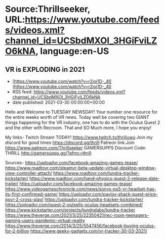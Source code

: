 # Source:Thrillseeker, URL:https://www.youtube.com/feeds/videos.xml?channel_id=UCSbdMXOI_3HGiFviLZO6kNA, language:en-US

## VR is EXPLODING in 2021
 - [https://www.youtube.com/watch?v=r2ioi1D-_4I](https://www.youtube.com/watch?v=r2ioi1D-_4I)
 - RSS feed: https://www.youtube.com/feeds/videos.xml?channel_id=UCSbdMXOI_3HGiFviLZO6kNA
 - date published: 2021-03-30 00:00:00+00:00

Hello and Welcome to TUESDAY NEWSDAY! Your number one resource for the entire weeks worth of VR news. Today well be covering two GIANT things happening for the VR industry, one has to do with the Oculus Quest 2 and the other with Recroom. That and SO Much more, I hope you enjoy!


My links-
Twitch Stream TODAY!
https://www.twitch.tv/thrilluwu
Join my discord for good times
https://discord.gg/thrill
Patreon link:Join
https://www.patreon.com/Thrillseeker
GAMERSUPPS Discount Code: THRILL
http://gamersupps.gg/?afmc=thrill


Sources- 
https://uploadvr.com/facebook-amazing-games-tease/
https://www.roadtovr.com/steamvr-beta-update-virtual-desktop-window-view-controller-attach/
https://www.roadtovr.com/tundra-tracker-kickstarter/
https://www.roadtovr.com/hand-physics-quest-2-release-date-trailer/
https://uploadvr.com/facebook-amazing-games-tease/
https://www.videogameschronicle.com/news/sonys-ps5-vr-headset-has-its-first-confirmed-game/
https://uploadvr.com/pavlov-shack-quest-price-psvr-2-cross-play/
https://uploadvr.com/tundra-tracker-kickstarter/
https://uploadvr.com/quest-2-outsells-oculus-headsets-combined/
https://www.kickstarter.com/projects/tundralabs/tundra-tracker
https://www.theverge.com/2021/3/25/22350421/rec-room-teenagers-gaming-users-pandemic-virtual-reality
https://www.theverge.com/2014/3/25/5547456/facebook-buying-oculus-for-2-billion
https://www.geeky-gadgets.com/vr-tracker-30-03-2021/

